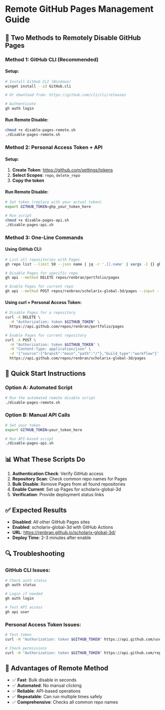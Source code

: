 # Remote GitHub Pages Management Guide

## 🚀 **Two Methods to Remotely Disable GitHub Pages**

### **Method 1: GitHub CLI (Recommended)**

#### **Setup:**
```bash
# Install GitHub CLI (Windows)
winget install --id GitHub.cli

# Or download from: https://github.com/cli/cli/releases

# Authenticate
gh auth login
```

#### **Run Remote Disable:**
```bash
chmod +x disable-pages-remote.sh
./disable-pages-remote.sh
```

### **Method 2: Personal Access Token + API**

#### **Setup:**
1. **Create Token**: https://github.com/settings/tokens
2. **Select Scopes**: `repo`, `delete_repo`
3. **Copy the token**

#### **Run Remote Disable:**
```bash
# Set token (replace with your actual token)
export GITHUB_TOKEN=ghp_your_token_here

# Run script
chmod +x disable-pages-api.sh
./disable-pages-api.sh
```

### **Method 3: One-Line Commands**

#### **Using GitHub CLI:**
```bash
# List all repositories with Pages
gh repo list --limit 50 --json name | jq -r '.[].name' | xargs -I {} gh api repos/renbran/{}/pages

# Disable Pages for specific repo
gh api --method DELETE repos/renbran/portfolio/pages

# Enable Pages for current repo
gh api --method POST repos/renbran/scholarix-global-3d/pages --input - <<< '{"source":{"branch":"main","path":"/"},"build_type":"workflow"}'
```

#### **Using curl + Personal Access Token:**
```bash
# Disable Pages for a repository
curl -X DELETE \
  -H "Authorization: token $GITHUB_TOKEN" \
  https://api.github.com/repos/renbran/portfolio/pages

# Enable Pages for current repository
curl -X POST \
  -H "Authorization: token $GITHUB_TOKEN" \
  -H "Content-Type: application/json" \
  -d '{"source":{"branch":"main","path":"/"},"build_type":"workflow"}' \
  https://api.github.com/repos/renbran/scholarix-global-3d/pages
```

## 🎯 **Quick Start Instructions**

### **Option A: Automated Script**
```bash
# Run the automated remote disable script
./disable-pages-remote.sh
```

### **Option B: Manual API Calls**
```bash
# Set your token
export GITHUB_TOKEN=your_token_here

# Run API-based script
./disable-pages-api.sh
```

## 📊 **What These Scripts Do**

1. **Authentication Check**: Verify GitHub access
2. **Repository Scan**: Check common repo names for Pages
3. **Bulk Disable**: Remove Pages from all found repositories
4. **Enable Current**: Set up Pages for scholarix-global-3d
5. **Verification**: Provide deployment status links

## ✅ **Expected Results**

- **Disabled**: All other GitHub Pages sites
- **Enabled**: scholarix-global-3d with GitHub Actions
- **URL**: https://renbran.github.io/scholarix-global-3d/
- **Deploy Time**: 2-3 minutes after enable

## 🔍 **Troubleshooting**

### **GitHub CLI Issues:**
```bash
# Check auth status
gh auth status

# Login if needed
gh auth login

# Test API access
gh api user
```

### **Personal Access Token Issues:**
```bash
# Test token
curl -H "Authorization: token $GITHUB_TOKEN" https://api.github.com/user

# Check permissions
curl -H "Authorization: token $GITHUB_TOKEN" https://api.github.com/repos/renbran/scholarix-global-3d
```

## 🎉 **Advantages of Remote Method**

- ✅ **Fast**: Bulk disable in seconds
- ✅ **Automated**: No manual clicking
- ✅ **Reliable**: API-based operations
- ✅ **Repeatable**: Can run multiple times safely
- ✅ **Comprehensive**: Checks all common repo names